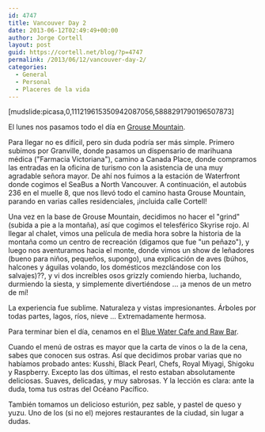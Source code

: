 ```yaml
---
id: 4747
title: Vancouver Day 2
date: 2013-06-12T02:49:49+00:00
author: Jorge Cortell
layout: post
guid: https://cortell.net/blog/?p=4747
permalink: /2013/06/12/vancouver-day-2/
categories:
  - General
  - Personal
  - Placeres de la vida
---
```

[mudslide:picasa,0,111219615350942087056,5888291790196507873]

El lunes nos pasamos todo el día en <a title="https://grousemountain.com" href="https://grousemountain.com" target="_blank">Grouse Mountain</a>.

Para llegar no es difícil, pero sin duda podría ser más simple. Primero subimos por Granville, donde pasamos un dispensario de marihuana médica ("Farmacia Victoriana"), camino a Canada Place, donde compramos las entradas en la oficina de turismo con la asistencia de una muy agradable señora mayor. De ahí nos fuimos a la estación de Waterfront donde cogimos el SeaBus a North Vancouver. A continuación, el autobús 236 en el muelle 8, que nos llevó todo el camino hasta Grouse Mountain, parando en varias calles residenciales, ¡incluida calle Cortell!

Una vez en la base de Grouse Mountain, decidimos no hacer el "grind" (subida a pie a la montaña), así que cogimos el telesférico Skyrise rojo. Al llegar al chalet, vimos una película de media hora sobre la historia de la montaña como un centro de recreación (digamos que fue "un peñazo"), y luego nos aventuramos hacia el monte, donde vimos un show de leñadores (bueno para niños, pequeños, supongo), una explicación de aves (búhos, halcones y águilas volando, los domésticos mezclándose con los salvajes)??, y vi dos increíbles osos grizzly comiendo hierba, luchando, durmiendo la siesta, y simplemente divertiéndose ... ¡a menos de un metro de mí!

La experiencia fue sublime. Naturaleza y vistas impresionantes. Árboles por todas partes, lagos, ríos, nieve ... Extremadamente hermosa.

Para terminar bien el día, cenamos en el <a title="https://www.bluewatercafe.net" href="https://www.bluewatercafe.net" target="_blank">Blue Water Cafe and Raw Bar</a>.

Cuando el menú de ostras es mayor que la carta de vinos o la de la cena, sabes que conocen sus ostras. Así que decidimos probar varias que no habíamos probado antes: Kusshi, Black Pearl, Chefs, Royal Miyagi, Shigoku y Raspberry. Excepto las dos últimas, el resto estaban absolutamente deliciosas. Suaves, delicadas, y muy sabrosas. Y la lección es clara: ante la duda, toma tus ostras del Océano Pacífico.

También tomamos un delicioso esturión, pez sable, y pastel de queso y yuzu. Uno de los (si no el) mejores restaurantes de la ciudad, sin lugar a dudas.